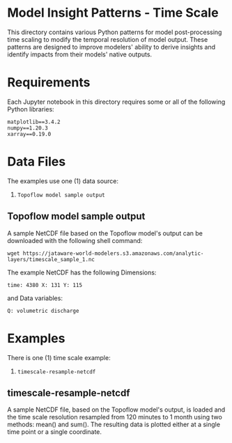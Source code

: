 # Model Insight Patterns - Time Scale

This directory contains various Python patterns for model post-processing time scaling to modify the temporal resolution of model output. These patterns are designed to improve modelers' ability to derive insights and identify impacts from their models' native outputs. 


# Requirements

Each Jupyter notebook in this directory requires some or all of the following Python libraries:
```
matplotlib==3.4.2
numpy==1.20.3
xarray==0.19.0
```

# Data Files

The examples use one (1) data source:
1. `Topoflow model sample output`


## Topoflow model sample output

A sample NetCDF file based on the Topoflow model's output can be downloaded with the following shell command:
```
wget https://jataware-world-modelers.s3.amazonaws.com/analytic-layers/timescale_sample_1.nc
```
The example NetCDF has the following Dimensions:
```
time: 4380 X: 131 Y: 115
```
and Data variables: 
```
Q: volumetric discharge
```

# Examples

There is one (1) time scale example:

1. `timescale-resample-netcdf`


## timescale-resample-netcdf

A sample NetCDF file, based on the Topoflow model's output, is loaded and the time scale resolution resampled from 120 minutes to 1 month using two methods: mean() and sum(). The resulting data is plotted either at a single time point or a single coordinate.